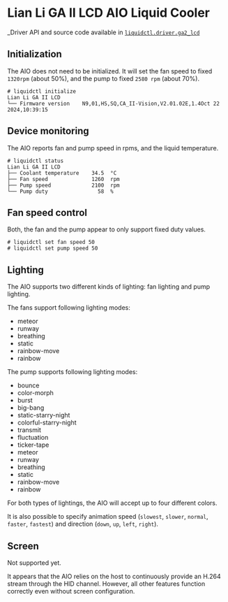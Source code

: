 # Lian Li GA II LCD AIO Liquid Cooler
_Driver API and source code available in [`liquidctl.driver.ga2_lcd`](../liquidctl/driver/ga2_lcd.py)

## Initialization
[Initialization]: #initialization

The AIO does not need to be initialized. It will set the fan speed to fixed `1320rpm` (about 50%), and the pump to fixed `2580 rpm` (about 70%).

```
# liquidctl initialize
Lian Li GA II LCD
└── Firmware version    N9,01,HS,SQ,CA_II-Vision,V2.01.02E,1.4Oct 22 2024,10:39:15
```

## Device monitoring

The AIO reports fan and pump speed in rpms, and the liquid temperature.

```
# liquidctl status
Lian Li GA II LCD
├── Coolant temperature    34.5  °C
├── Fan speed              1260  rpm
├── Pump speed             2100  rpm
└── Pump duty                58  %
```

## Fan speed control

Both, the fan and the pump appear to only support fixed duty values.

```
# liquidctl set fan speed 50
# liquidctl set pump speed 50
```

## Lighting

The AIO supports two different kinds of lighting: fan lighting and pump lighting.

The fans support following lighting modes:

- meteor
- runway
- breathing
- static
- rainbow-move
- rainbow

The pump supports following lighting modes:

- bounce
- color-morph
- burst
- big-bang
- static-starry-night
- colorful-starry-night
- transmit
- fluctuation
- ticker-tape
- meteor
- runway
- breathing
- static
- rainbow-move
- rainbow

For both types of lightings, the AIO will accept up to four different colors.

It is also possible to specify animation speed (`slowest`, `slower`, `normal`, `faster`, `fastest`) and direction (`down`, `up`, `left`, `right`).

## Screen

Not supported yet.

It appears that the AIO relies on the host to continuously provide an H.264 stream through the HID channel. However, all other features function correctly even without screen configuration.
